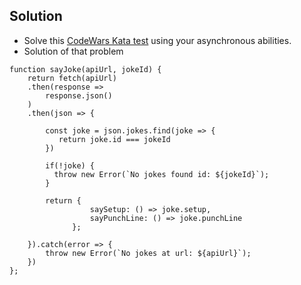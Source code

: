 ## Solution

* Solve this [CodeWars Kata test](https://www.codewars.com/kata/5a353a478f27f244a1000076/train/javascript) using your asynchronous abilities.
* Solution of that problem


```
function sayJoke(apiUrl, jokeId) {
    return fetch(apiUrl)
    .then(response =>
        response.json()
    )
    .then(json => {
      
        const joke = json.jokes.find(joke => {
           return joke.id === jokeId
        })
      
        if(!joke) {
          throw new Error(`No jokes found id: ${jokeId}`);
        }
        
        return {
                  saySetup: () => joke.setup, 
                  sayPunchLine: () => joke.punchLine
              };
        
    }).catch(error => {
        throw new Error(`No jokes at url: ${apiUrl}`);
    })
};
```
